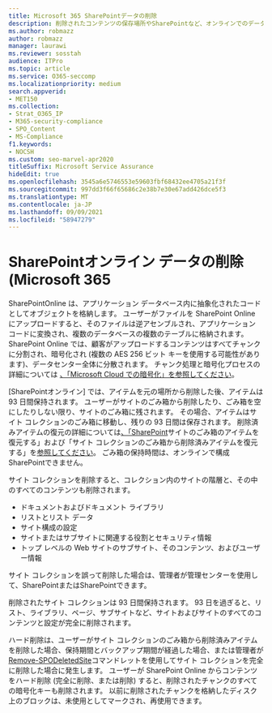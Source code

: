 ```yaml
---
title: Microsoft 365 SharePointデータの削除
description: 削除されたコンテンツの保存場所やSharePointなど、オンラインでのデータ削除のしくみについて説明します。
ms.author: robmazz
author: robmazz
manager: laurawi
ms.reviewer: sosstah
audience: ITPro
ms.topic: article
ms.service: O365-seccomp
ms.localizationpriority: medium
search.appverid:
- MET150
ms.collection:
- Strat_O365_IP
- M365-security-compliance
- SPO_Content
- MS-Compliance
f1.keywords:
- NOCSH
ms.custom: seo-marvel-apr2020
titleSuffix: Microsoft Service Assurance
hideEdit: true
ms.openlocfilehash: 3545a6e5746553e59603fbf68432ee4705a21f3f
ms.sourcegitcommit: 997dd3f66f65686c2e38b7e30e67add426dce5f3
ms.translationtype: MT
ms.contentlocale: ja-JP
ms.lasthandoff: 09/09/2021
ms.locfileid: "58947279"
---
```

# <a name="sharepoint-online-data-deletion-in-microsoft-365"></a>SharePointオンライン データの削除 (Microsoft 365

SharePointOnline は、アプリケーション データベース内に抽象化されたコードとしてオブジェクトを格納します。 ユーザーがファイルを SharePoint Online にアップロードすると、そのファイルは逆アセンブルされ、アプリケーション コードに変換され、複数のデータベースの複数のテーブルに格納されます。 SharePoint Online では、顧客がアップロードするコンテンツはすべてチャンクに分割され、暗号化され (複数の AES 256 ビット キーを使用する可能性があります)、データセンター全体に分散されます。 チャンク処理と暗号化プロセスの詳細については [、「Microsoft Cloud での暗号化」を参照してください](/microsoft-365/compliance/office-365-encryption-in-the-microsoft-cloud-overview)。 

[SharePointオンライン] では、アイテムを元の場所から削除した後、アイテムは 93 日間保持されます。 ユーザーがサイトのごみ箱から削除したり、ごみ箱を空にしたりしない限り、サイトのごみ箱に残されます。 その場合、アイテムはサイト コレクションのごみ箱に移動し、残りの 93 日間は保存されます。 削除済みアイテムの復元の詳細については[、「SharePoint](https://support.office.com/article/6df466b6-55f2-4898-8d6e-c0dff851a0be#ID0EAADAAA=Online
)サイトのごみ箱のアイテムを復元する」および「サイト コレクションのごみ箱から削除済みアイテムを復元する」を[参照してください](https://support.office.com/article/5fa924ee-16d7-487b-9a0a-021b9062d14b)。 ごみ箱の保持時間は、オンラインで構成SharePointできません。

サイト コレクションを削除すると、コレクション内のサイトの階層と、その中のすべてのコンテンツも削除されます。

- ドキュメントおよびドキュメント ライブラリ
- リストとリスト データ
- サイト構成の設定
- サイトまたはサブサイトに関連する役割とセキュリティ情報
- トップ レベルの Web サイトのサブサイト、そのコンテンツ、およびユーザー情報

サイト コレクションを誤って削除した場合は、管理者が管理センターを使用して、SharePointまたはSharePointできます。

削除されたサイト コレクションは 93 日間保持されます。 93 日を過ぎると、リスト、ライブラリ、ページ、サブサイトなど、サイトおよびサイトのすべてのコンテンツと設定が完全に削除されます。

ハード削除は、ユーザーがサイト コレクションのごみ箱から削除済みアイテムを削除した場合、保持期間とバックアップ期間が経過した場合、または管理者が [Remove-SPODeletedSite](/powershell/module/sharepoint-online/remove-spodeletedsite)コマンドレットを使用してサイト コレクションを完全に削除した場合に発生します。 ユーザーが SharePoint Online からコンテンツをハード削除 (完全に削除、または削除) すると、削除されたチャンクのすべての暗号化キーも削除されます。 以前に削除されたチャンクを格納したディスク上のブロックは、未使用としてマークされ、再使用できます。

